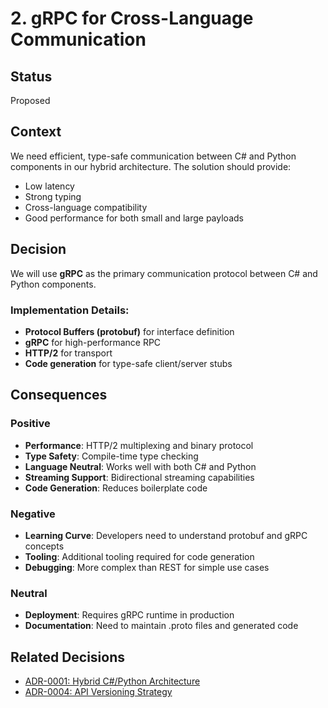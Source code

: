 # 2. gRPC for Cross-Language Communication

## Status
Proposed

## Context
We need efficient, type-safe communication between C# and Python components in our hybrid architecture. The solution should provide:
- Low latency
- Strong typing
- Cross-language compatibility
- Good performance for both small and large payloads

## Decision
We will use **gRPC** as the primary communication protocol between C# and Python components.

### Implementation Details:
- **Protocol Buffers (protobuf)** for interface definition
- **gRPC** for high-performance RPC
- **HTTP/2** for transport
- **Code generation** for type-safe client/server stubs

## Consequences
### Positive
- **Performance**: HTTP/2 multiplexing and binary protocol
- **Type Safety**: Compile-time type checking
- **Language Neutral**: Works well with both C# and Python
- **Streaming Support**: Bidirectional streaming capabilities
- **Code Generation**: Reduces boilerplate code

### Negative
- **Learning Curve**: Developers need to understand protobuf and gRPC concepts
- **Tooling**: Additional tooling required for code generation
- **Debugging**: More complex than REST for simple use cases

### Neutral
- **Deployment**: Requires gRPC runtime in production
- **Documentation**: Need to maintain .proto files and generated code

## Related Decisions
- [ADR-0001: Hybrid C#/Python Architecture](0001-hybrid-csharp-python-architecture.md)
- [ADR-0004: API Versioning Strategy](0004-api-versioning.md)
